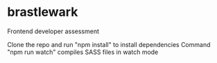 # brastlewark
Frontend developer assessment

Clone the repo and run "npm install" to install dependencies
Command "npm run watch" compiles SASS files in watch mode
